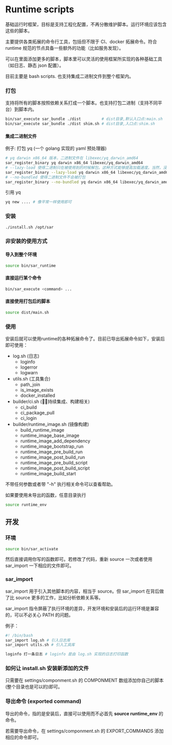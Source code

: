 # Runtime scripts

基础运行时框架，目标是支持工程化配置，不再分散维护脚本。运行环境应该包含这些的脚本。

主要提供各类拓展的命令行工具，包括但不限于 CI、docker 拓展命令。符合 runtime 规范的节点具备一些额外的功能（比如服务发现）。

可以在里面添加更多的脚本，脚本里可以灵活的使用框架所实现的各种基础工具（如日志、静态 json 配置）。

目前主要是 bash scripts. 也支持集成二进制文件到整个框架内。



### 打包

支持将所有的脚本按照依赖关系打成一个脚本。也支持打包二进制（支持不同平台）到脚本内。

```bash
bin/sar_execute sar_bundle ./dist         # dist目录,默认入口点:main.sh
bin/sar_execute sar_bundle ./dist shim.sh # dist目录,入口点:shim.sh
```

#### 集成二进制文件

例子: 打包 yq (一个 golang 实现的 yaml 预处理器)

```bash
# yq darwin x86_64 版本，二进制文件在 libexec/yq_darwin_amd64
sar_register_binary yq darwin x86_64 libexec/yq_darwin_amd64
# --lazy-load 使得二进制只在被使用到的时候解包。这种方式能够提高加载速度。当然，没有打包就没有解包的说法，--lazy-load 只影响打包后行为。
sar_register_binary --lazy-load yq darwin x86_64 libexec/yq_darwin_amd64
# --no-bundled 使得二进制文件不会被打包
sar_register_binary --no-bundled yq darwin x86_64 libexec/yq_darwin_amd64
```

引用 yq

```bash
yq new .... # 像平常一样使用即可
```



### 安装

```bash
./install.sh /opt/sar
```



### 非安装的使用方式

#### 导入到整个环境

```bash
source bin/sar_runtime
```

#### 直接运行某个命令

```bash
bin/sar_execute <command> ...
```

#### 直接使用打包后的脚本

```bash
source dist/main.sh
```



### 使用

安装后就可以使用runtime的各种拓展命令了。目前已导出拓展命令如下，安装后即可使用：

- log.sh (日志)
  - loginfo
  - logerror
  - logwarn
- utils.sh (工具集合)
  - path_join
  - is_image_exists
  - docker_installed
- builder/ci.sh (持续集成、构建相关)
  - ci_build
  - ci_package_pull
  - ci_login
- builder/runtime_image.sh (镜像构建)
  - build_runtime_image
  - runtime_image_base_image
  - runtime_image_add_dependency
  - runtime_image_bootstrap_run
  - runtime_image_pre_build_run
  - runtime_image_post_build_run
  - runtime_image_pre_build_script
  - runtime_image_post_build_script
  - runtime_image_build_start

不带任何参数或者带 "-h" 执行相关命令可以查看帮助。

如果要使用未导出的函数，任意目录执行

```bash
source runtime_env
```

## 开发

### 环境

```bash
source bin/sar_activate
```

然后直接调用你写的函数即可。若修改了代码，重新 source 一次或者使用 sar_import 一下相应的文件即可。

### sar_import

sar_import 用于引入其他脚本的内容，相当于 source。但 sar_import 在背后做了比 source 更多的工作，比如分析依赖关系等。

sar_import 指令屏蔽了执行环境的差异，开发环境和安装后的运行环境是兼容的，可以不必关心 PATH 的问题。

例子：

```bash
#! /bin/bash
sar_import log.sh # 引入日志库
sar_import utils.sh # 引入工具库

loginfo 打一条日志 # loginfo 是由 log.sh 实现的日志打印函数
```

### 如何让 install.sh 安装新添加的文件

只需要在 settings/componment.sh 的 COMPONMENT 数组添加你自己的脚本(整个目录也是可以的)即可。

### 导出命令 (exported command)

导出的命令，指的是安装后，直接可以使用而不必首先 **source runtime_env** 的命令。

若需要导出命令，在 settings/componment.sh 的 EXPORT_COMMANDS 添加相应的命令即可。